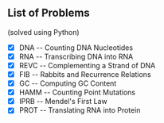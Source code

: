 ## List of Problems  
(solved using Python)

- [x] DNA -- Counting DNA Nucleotides
- [x] RNA -- Transcribing DNA into RNA
- [x] REVC -- Complementing a Strand of DNA
- [x] FIB -- Rabbits and Recurrence Relations
- [x] GC -- Computing GC Content
- [x] HAMM -- Counting Point Mutations
- [x] IPRB -- Mendel's First Law
- [x] PROT -- Translating RNA into Protein